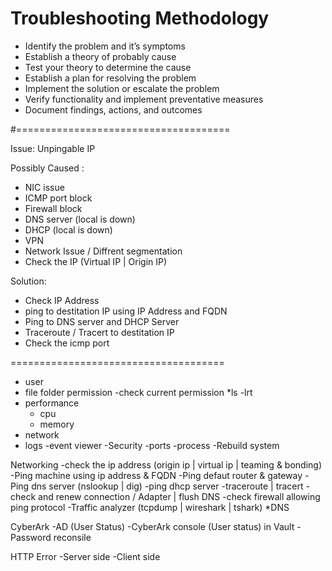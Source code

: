 # Troubleshooting Methodology
  - Identify the problem and it’s symptoms
  - Establish a theory of probably cause
  - Test your theory to determine the cause
  - Establish a plan for resolving the problem
  - Implement the solution or escalate the problem
  - Verify functionality and implement preventative measures
  - Document findings, actions, and outcomes

#=====================================

Issue: Unpingable IP

Possibly Caused :
- NIC issue
- ICMP port block
- Firewall block
- DNS server (local is down)
- DHCP  (local is down)
- VPN
- Network Issue / Diffrent segmentation
- Check the IP (Virtual IP | Origin IP) 

Solution:
- Check IP Address
- ping to destitation IP using IP Address and FQDN
- Ping to DNS server and DHCP Server
- Traceroute / Tracert to destitation IP
- Check the icmp port

=====================================

- user
- file folder permission
  -check current permission *ls -lrt
- performance
  - cpu
  - memory
- network
- logs
	-event viewer
-Security
  -ports
  -process
-Rebuild system

Networking
-check the ip address (origin ip | virtual ip | teaming & bonding)
-Ping machine using ip address & FQDN
-Ping defaut router & gateway
-Ping dns server (nslookup | dig)
-ping dhcp server
-traceroute | tracert
-check and renew connection / Adapter | flush DNS
-check firewall allowing ping protocol
-Traffic analyzer (tcpdump | wireshark | tshark)
  *DNS

CyberArk
-AD (User Status)
-CyberArk console (User status) in Vault
-Password reconsile

HTTP Error
-Server side
-Client side
